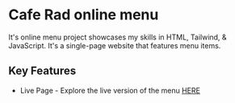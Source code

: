 # Cafe Rad online menu
It's online menu project showcases my skills in HTML, Tailwind, & JavaScript. It's a single-page website that features menu items.
## Key Features
- Live Page - Explore the live version of the menu [HERE](https://rad-cafe.com/)
